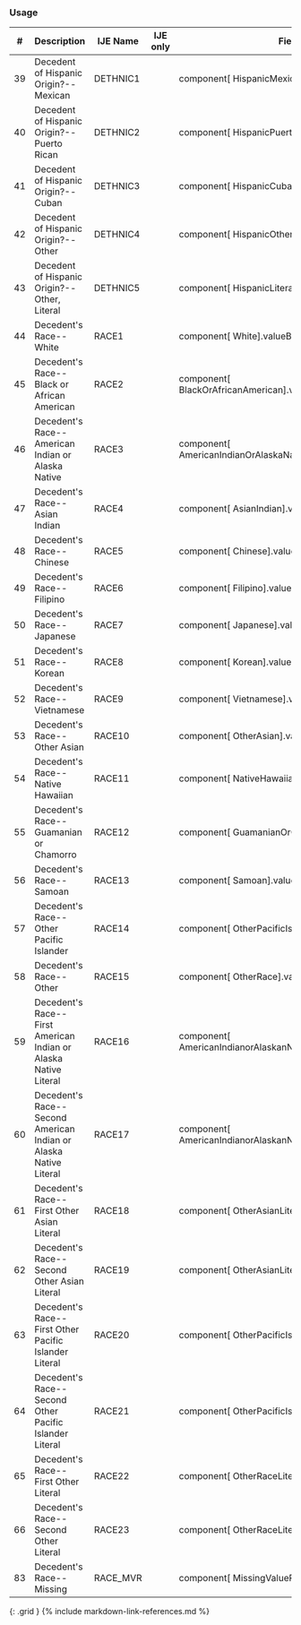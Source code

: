 ### Usage


| **#** |  **Description**   |  **IJE Name**   | IJE only |  **Field**  |  **Type**  | **Value Set**  |
| :---------: | ------------- | ------------ | :----------: |---------- | -------- | -------- |
| 39 | Decedent of Hispanic Origin?--Mexican | DETHNIC1| |component[ HispanicMexican].valueCoding | codeable | [YesNoUnknownVS] | 
| 40 | Decedent of Hispanic Origin?--Puerto Rican | DETHNIC2| |component[ HispanicPuertoRican].valueCoding | codeable | [YesNoUnknownVS] | 
| 41 | Decedent of Hispanic Origin?--Cuban | DETHNIC3| |component[ HispanicCuban ].valueCoding | codeable | [YesNoUnknownVS] | 
| 42 | Decedent of Hispanic Origin?--Other | DETHNIC4| |component[ HispanicOther ].valueCoding | codeable | [YesNoUnknownVS] | 
| 43 | Decedent of Hispanic Origin?--Other, Literal | DETHNIC5| |component[ HispanicLiteral ].valueString | string | - | 
| 44 | Decedent's Race--White | RACE1| |component[ White].valueBoolean | boolean | - | 
| 45 | Decedent's Race--Black or African American | RACE2| |component[ BlackOrAfricanAmerican].valueBoolean | boolean | - | 
| 46 | Decedent's Race--American Indian or Alaska Native | RACE3| |component[ AmericanIndianOrAlaskaNative].valueBoolean | boolean | - | 
| 47 | Decedent's Race--Asian Indian | RACE4| |component[ AsianIndian].valueBoolean | boolean | - | 
| 48 | Decedent's Race--Chinese | RACE5| |component[ Chinese].valueBoolean | boolean | - | 
| 49 | Decedent's Race--Filipino | RACE6| |component[ Filipino].valueBoolean | boolean | - | 
| 50 | Decedent's Race--Japanese | RACE7| |component[ Japanese].valueBoolean | boolean | - | 
| 51 | Decedent's Race--Korean | RACE8| |component[ Korean].valueBoolean | boolean | - | 
| 52 | Decedent's Race--Vietnamese | RACE9| |component[ Vietnamese].valueBoolean | boolean | - | 
| 53 | Decedent's Race--Other Asian | RACE10| |component[ OtherAsian].valueBoolean | boolean | - | 
| 54 | Decedent's Race--Native Hawaiian | RACE11| |component[ NativeHawaiian].valueBoolean | boolean | - | 
| 55 | Decedent's Race--Guamanian or Chamorro | RACE12| |component[ GuamanianOrChamorro].valueBoolean | boolean | - | 
| 56 | Decedent's Race--Samoan | RACE13| |component[ Samoan].valueBoolean | boolean | - | 
| 57 | Decedent's Race--Other Pacific Islander | RACE14| |component[ OtherPacificIslander].valueBoolean | boolean | - | 
| 58 | Decedent's Race--Other | RACE15| |component[ OtherRace].valueBoolean | boolean | - | 
| 59 | Decedent's Race--First American Indian or Alaska Native Literal | RACE16| |component[ AmericanIndianorAlaskanNativeLiteral1].valueString | string | - | 
| 60 | Decedent's Race--Second American Indian or Alaska Native Literal | RACE17| |component[ AmericanIndianorAlaskanNativeLiteral2].valueString | string | - | 
| 61 | Decedent's Race--First Other Asian Literal | RACE18| |component[ OtherAsianLiteral1].valueString | string | - | 
| 62 | Decedent's Race--Second Other Asian Literal | RACE19| |component[ OtherAsianLiteral2].valueString | string | - | 
| 63 | Decedent's Race--First Other Pacific Islander Literal | RACE20| |component[ OtherPacificIslandLiteral1].valueString | string | - | 
| 64 | Decedent's Race--Second Other Pacific Islander Literal | RACE21| |component[ OtherPacificIslandLiteral2].valueString | string | - | 
| 65 | Decedent's Race--First Other Literal | RACE22| |component[ OtherRaceLiteral1].valueString | string | - | 
| 66 | Decedent's Race--Second Other Literal | RACE23| |component[ OtherRaceLiteral2].valueString | string | - | 
| 83 | Decedent's Race--Missing | RACE_MVR| |component[ MissingValueReason].valueCoding | codeable | [RaceMissingValueReasonVS]  | 
{: .grid }
{% include markdown-link-references.md %}
